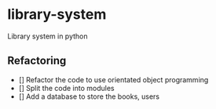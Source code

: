 # library-system
Library system in python

## Refactoring
- [] Refactor the code to use orientated object programming
- [] Split the code into modules
- [] Add a database to store the books, users
